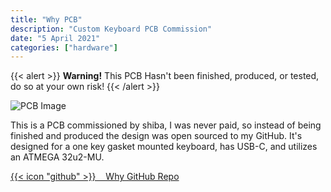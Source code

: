 ```yaml
---
title: "Why PCB"
description: "Custom Keyboard PCB Commission"
date: "5 April 2021"
categories: ["hardware"]
---
```

{{< alert >}}
**Warning!** This PCB Hasn't been finished, produced, or tested, do so at your own risk!
{{< /alert >}}

![PCB Image](why.png)

This is a PCB commissioned by shiba, I was never paid, so instead of being finished and produced the design was open sourced to my GitHub. It's designed for a one key gasket mounted keyboard, has USB-C, and utilizes an ATMEGA 32u2-MU.

[{{< icon "github" >}}&nbsp;&nbsp;&nbsp;&nbsp;Why GitHub Repo](https://github.com/lfgberg/why-PCB)
